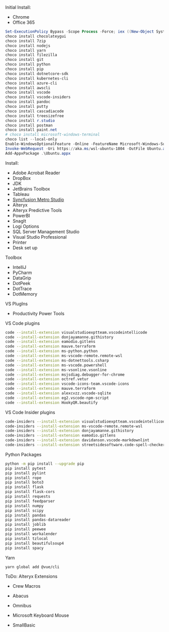 Initial Install:
- Chrome
- Office 365

```powershell
Set-ExecutionPolicy Bypass -Scope Process -Force; iex ((New-Object System.Net.WebClient).DownloadString('https://chocolatey.org/install.ps1'))
choco install chocolateygui
choco install 7zip
choco install nodejs
choco install yarn
choco install filezilla
choco install git
choco install python
choco install pip
choco install dotnetcore-sdk
choco install kubernetes-cli
choco install azure-cli
choco install awscli
choco install vscode
choco install vscode-insiders
choco install pandoc
choco install putty
choco install cascadiacode
choco install treesizefree
choco install r.studio
choco install postman
choco install paint.net
# choco install microsoft-windows-terminal
choco list --local-only
Enable-WindowsOptionalFeature -Online -FeatureName Microsoft-Windows-Subsystem-Linux
Invoke-WebRequest -Uri https://aka.ms/wsl-ubuntu-1804 -OutFile Ubuntu.appx -UseBasicParsing
Add-AppxPackage .\Ubuntu.appx
```

Install:
- Adobe Acrobat Reader
- DropBox
- JDK
- JetBrains Toolbox
- Tableau
- [Syncfusion Metro Studio](https://www.syncfusion.com/downloads/metrostudio)
- Alteryx
- Alteryx Predictive Tools
- PowerBI
- SnagIt
- Logi Options
- SQL Server Management Studio
- Visual Studio Professional
- Printer
- Desk set up

Toolbox
- IntelliJ
- PyCharm
- DataGrip
- DotPeek
- DotTrace
- DotMemory

VS PlugIns
- Productivity Power Tools

VS Code plugins
```bash
code --install-extension visualstudioexptteam.vscodeintellicode
code --install-extension donjayamanne.githistory
code --install-extension eamodio.gitlens
code --install-extension mauve.terraform
code --install-extension ms-python.python
code --install-extension ms-vscode-remote.remote-wsl
code --install-extension ms-dotnettools.csharp
code --install-extension ms-vscode.powershell
code --install-extension ms-vsonline.vsonline
code --install-extension msjsdiag.debugger-for-chrome
code --install-extension octref.vetur
code --install-extension vscode-icons-team.vscode-icons
code --install-extension mauve.terraform
code --install-extension alexcvzz.vscode-sqlite
code --install-extension eg2.vscode-npm-script
code --install-extension HookyQR.beautify
```

VS Code Insider plugins
```bash
code-insiders --install-extension visualstudioexptteam.vscodeintellicode
code-insiders --install-extension ms-vscode-remote.remote-wsl
code-insiders --install-extension donjayamanne.githistory
code-insiders --install-extension eamodio.gitlens
code-insiders --install-extension davidanson.vscode-markdownlint
code-insiders --install-extension streetsidesoftware.code-spell-checker
```

Python Packages
```bash
python -m pip install --upgrade pip
pip install pytest
pip install pylint
pip install rope
pip install boto3
pip install flask
pip install flask-cors
pip install requests
pip install feedparser
pip install numpy
pip install scipy
pip install pandas
pip install pandas-datareader
pip install joblib
pip install peewee
pip install workalender
pip install tzlocal
pip install beautifulsoup4
pip install spacy
```

Yarn
```bash
yarn global add @vue/cli
```

ToDo:
Alteryx Extensions
- Crew Macros
- Abacus
- Omnibus

- Microsoft Keyboard Mouse
- SmallBasic
